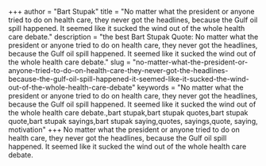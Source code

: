 +++
author = "Bart Stupak"
title = "No matter what the president or anyone tried to do on health care, they never got the headlines, because the Gulf oil spill happened. It seemed like it sucked the wind out of the whole health care debate."
description = "the best Bart Stupak Quote: No matter what the president or anyone tried to do on health care, they never got the headlines, because the Gulf oil spill happened. It seemed like it sucked the wind out of the whole health care debate."
slug = "no-matter-what-the-president-or-anyone-tried-to-do-on-health-care-they-never-got-the-headlines-because-the-gulf-oil-spill-happened-it-seemed-like-it-sucked-the-wind-out-of-the-whole-health-care-debate"
keywords = "No matter what the president or anyone tried to do on health care, they never got the headlines, because the Gulf oil spill happened. It seemed like it sucked the wind out of the whole health care debate.,bart stupak,bart stupak quotes,bart stupak quote,bart stupak sayings,bart stupak saying,quotes, sayings,quote, saying, motivation"
+++
No matter what the president or anyone tried to do on health care, they never got the headlines, because the Gulf oil spill happened. It seemed like it sucked the wind out of the whole health care debate.
